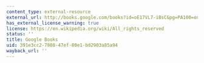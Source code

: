 ```yaml
---
content_type: external-resource
external_url: http://books.google.com/books?id=oE17VL7-iBsC&pg=PA100=onepage
has_external_license_warning: true
license: https://en.wikipedia.org/wiki/All_rights_reserved
status: ''
title: Google Books
uid: 391e3cc2-7808-47ef-80e1-bd2903a85a94
wayback_url: ''
---
```

